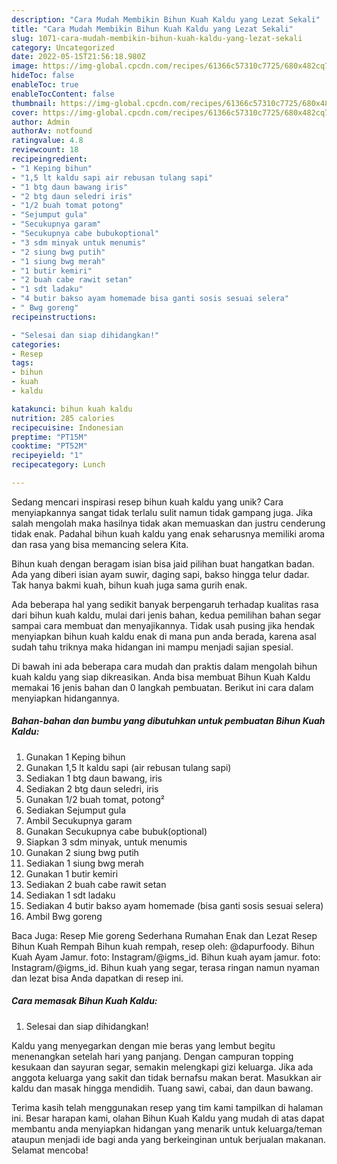 ```yaml
---
description: "Cara Mudah Membikin Bihun Kuah Kaldu yang Lezat Sekali"
title: "Cara Mudah Membikin Bihun Kuah Kaldu yang Lezat Sekali"
slug: 1071-cara-mudah-membikin-bihun-kuah-kaldu-yang-lezat-sekali
category: Uncategorized
date: 2022-05-15T21:56:18.980Z
image: https://img-global.cpcdn.com/recipes/61366c57310c7725/680x482cq70/bihun-kuah-kaldu-foto-resep-utama.jpg
hideToc: false
enableToc: true
enableTocContent: false
thumbnail: https://img-global.cpcdn.com/recipes/61366c57310c7725/680x482cq70/bihun-kuah-kaldu-foto-resep-utama.jpg
cover: https://img-global.cpcdn.com/recipes/61366c57310c7725/680x482cq70/bihun-kuah-kaldu-foto-resep-utama.jpg
author: Admin
authorAv: notfound
ratingvalue: 4.8
reviewcount: 18
recipeingredient:
- "1 Keping bihun"
- "1,5 lt kaldu sapi air rebusan tulang sapi"
- "1 btg daun bawang iris"
- "2 btg daun seledri iris"
- "1/2 buah tomat potong"
- "Sejumput gula"
- "Secukupnya garam"
- "Secukupnya cabe bubukoptional"
- "3 sdm minyak untuk menumis"
- "2 siung bwg putih"
- "1 siung bwg merah"
- "1 butir kemiri"
- "2 buah cabe rawit setan"
- "1 sdt ladaku"
- "4 butir bakso ayam homemade bisa ganti sosis sesuai selera"
- " Bwg goreng"
recipeinstructions:

- "Selesai dan siap dihidangkan!"
categories:
- Resep
tags:
- bihun
- kuah
- kaldu

katakunci: bihun kuah kaldu 
nutrition: 285 calories
recipecuisine: Indonesian
preptime: "PT15M"
cooktime: "PT52M"
recipeyield: "1"
recipecategory: Lunch

---
```





Sedang mencari inspirasi resep bihun kuah kaldu yang unik? Cara menyiapkannya sangat tidak terlalu sulit namun tidak gampang juga. Jika salah mengolah maka hasilnya tidak akan memuaskan dan justru cenderung tidak enak. Padahal bihun kuah kaldu yang enak seharusnya memiliki aroma dan rasa yang bisa memancing selera Kita.





Bihun kuah dengan beragam isian bisa jaid pilihan buat hangatkan badan. Ada yang diberi isian ayam suwir, daging sapi, bakso hingga telur dadar. Tak hanya bakmi kuah, bihun kuah juga sama gurih enak.

Ada beberapa hal yang sedikit banyak berpengaruh terhadap kualitas rasa dari bihun kuah kaldu, mulai dari jenis bahan, kedua pemilihan bahan segar sampai cara membuat dan menyajikannya. Tidak usah pusing jika hendak menyiapkan bihun kuah kaldu enak di mana pun anda berada, karena asal sudah tahu triknya maka hidangan ini mampu menjadi sajian spesial.






Di bawah ini ada beberapa cara mudah dan praktis dalam mengolah bihun kuah kaldu yang siap dikreasikan. Anda bisa membuat Bihun Kuah Kaldu memakai 16 jenis bahan dan 0 langkah pembuatan. Berikut ini cara dalam menyiapkan hidangannya.

<!--inarticleads1-->

##### Bahan-bahan dan bumbu yang dibutuhkan untuk pembuatan Bihun Kuah Kaldu:

1. Gunakan 1 Keping bihun
1. Gunakan 1,5 lt kaldu sapi (air rebusan tulang sapi)
1. Sediakan 1 btg daun bawang, iris
1. Sediakan 2 btg daun seledri, iris
1. Gunakan 1/2 buah tomat, potong²
1. Sediakan Sejumput gula
1. Ambil Secukupnya garam
1. Gunakan Secukupnya cabe bubuk(optional)
1. Siapkan 3 sdm minyak, untuk menumis
1. Gunakan 2 siung bwg putih
1. Sediakan 1 siung bwg merah
1. Gunakan 1 butir kemiri
1. Sediakan 2 buah cabe rawit setan
1. Sediakan 1 sdt ladaku
1. Sediakan 4 butir bakso ayam homemade (bisa ganti sosis sesuai selera)
1. Ambil  Bwg goreng


Baca Juga: Resep Mie goreng Sederhana Rumahan Enak dan Lezat Resep Bihun Kuah Rempah Bihun kuah rempah, resep oleh: @dapurfoody. Bihun Kuah Ayam Jamur. foto: Instagram/@igms_id. Bihun kuah ayam jamur. foto: Instagram/@igms_id. Bihun kuah yang segar, terasa ringan namun nyaman dan lezat bisa Anda dapatkan di resep ini. 

<!--inarticleads2-->

##### Cara memasak Bihun Kuah Kaldu:


1. Selesai dan siap dihidangkan!

Kaldu yang menyegarkan dengan mie beras yang lembut begitu menenangkan setelah hari yang panjang. Dengan campuran topping kesukaan dan sayuran segar, semakin melengkapi gizi keluarga. Jika ada anggota keluarga yang sakit dan tidak bernafsu makan berat. Masukkan air kaldu dan masak hingga mendidih. Tuang sawi, cabai, dan daun bawang. 

Terima kasih telah menggunakan resep yang tim kami tampilkan di halaman ini. Besar harapan kami, olahan Bihun Kuah Kaldu yang mudah di atas dapat membantu anda menyiapkan hidangan yang menarik untuk keluarga/teman ataupun menjadi ide bagi anda yang berkeinginan untuk berjualan makanan. Selamat mencoba!

